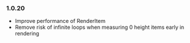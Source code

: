 ### 1.0.20

- Improve performance of RenderItem
- Remove risk of infinite loops when measuring 0 height items early in rendering
